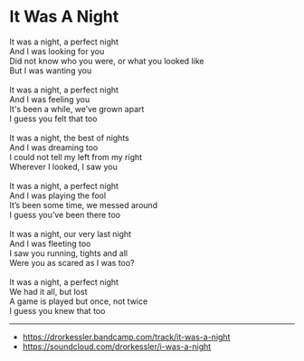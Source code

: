 # It Was A Night

It was a night, a perfect night\
And I was looking for you\
Did not know who you were, or what you looked like\
But I was wanting you\
\
It was a night, a perfect night\
And I was feeling you\
It's been a while, we’ve grown apart\
I guess you felt that too\
\
It was a night, the best of nights\
And I was dreaming too\
I could not tell my left from my right\
Wherever I looked, I saw you\
\
It was a night, a perfect night\
And I was playing the fool\
It’s been some time, we messed around\
I guess you’ve been there too\
\
It was a night, our very last night\
And I was fleeting too\
I saw you running, tights and all\
Were you as scared as I was too?\
\
It was a night, a perfect night\
We had it all, but lost\
A game is played but once, not twice\
I guess you knew that too

---
- https://drorkessler.bandcamp.com/track/it-was-a-night
- https://soundcloud.com/drorkessler/i-was-a-night
